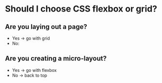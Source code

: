 # Should I choose CSS flexbox or grid?

## Are you laying out a page?   
  * Yes -> go with grid
  * No:  

## Are you creating a micro-layout?  
  * Yes -> go with flexbox  
  * No -> back to top  

